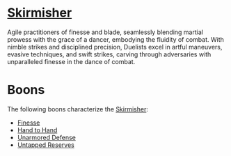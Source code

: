 # [Skirmisher](Skirmisher.md)
Agile practitioners of finesse and blade, seamlessly blending martial prowess with the grace of a dancer, embodying the fluidity of combat. With nimble strikes and disciplined precision, Duelists excel in artful maneuvers, evasive techniques, and swift strikes, carving through adversaries with unparalleled finesse in the dance of combat.

# Boons
The following boons characterize the [Skirmisher](Skirmisher.md):

- [Finesse](../../v1/Boons/Finesse.md)
- [Hand to Hand](../../v1/Boons/Hand%20to%20Hand.md)
- [Unarmored Defense](../../v1/Boons/Unarmored%20Defense.md)
- [Untapped Reserves](../../v1/Boons/Untapped%20Reserves.md)
